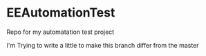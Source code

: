 # EEAutomationTest
Repo for my automatation test project

I'm Trying to write a little to make this branch differ from the master

